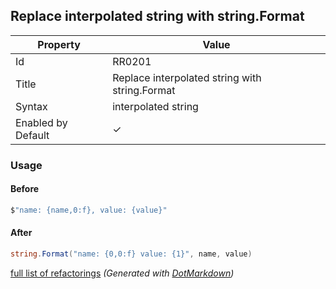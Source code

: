 ## Replace interpolated string with string\.Format

| Property           | Value                                           |
| ------------------ | ----------------------------------------------- |
| Id                 | RR0201                                          |
| Title              | Replace interpolated string with string\.Format |
| Syntax             | interpolated string                             |
| Enabled by Default | &#x2713;                                        |

### Usage

#### Before

```csharp
$"name: {name,0:f}, value: {value}"
```

#### After

```csharp
string.Format("name: {0,0:f} value: {1}", name, value)
```

[full list of refactorings](Refactorings.md)
*\(Generated with [DotMarkdown](http://github.com/JosefPihrt/DotMarkdown)\)*